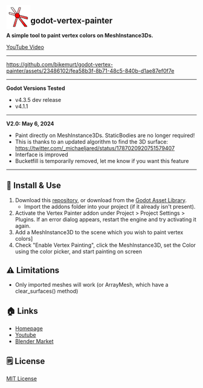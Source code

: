 <img src="addons/vertex_painter/icon.png" width="64" align="left" />

## godot-vertex-painter
 
**A simple tool to paint vertex colors on MeshInstance3Ds.**

[YouTube Video](https://www.youtube.com/watch?v=Qx7UtIk32i8)

---


https://github.com/bikemurt/godot-vertex-painter/assets/23486102/fea58b3f-8b71-48c5-840b-d1ae87ef0f7e



---

**Godot Versions Tested**
- v4.3.5 dev release
- v4.1.1

---
**V2.0: May 6, 2024**
- Paint directly on MeshInstance3Ds. StaticBodies are no longer required!
- This is thanks to an updated algorithm to find the 3D surface: https://twitter.com/_michaeljared/status/1787020920751579407
- Interface is improved
- Bucketfill is temporarily removed, let me know if you want this feature

---
## 🚀 Install & Use

1. Download this [repository](https://github.com/bikemurt/godot-vertex-painter/), or download from the [Godot Asset Library](https://godotengine.org/asset-library/asset/2470).
    - Import the addons folder into your project (if it already isn't present).
2. Activate the Vertex Painter addon under Project > Project Settings > Plugins. If an error dialog appears, restart the engine and try activating it again.
3. Add a MeshInstance3D to the scene which you wish to paint vertex colors]
4. Check "Enable Vertex Painting", click the MeshInstance3D, set the Color using the color picker, and start painting on screen

## ⚠️ Limitations

- Only imported meshes will work (or ArrayMesh, which have a clear_surfaces() method)

## 🏠 Links

- [Homepage](https://www.michaeljared.ca/)
- [Youtube](https://www.youtube.com/@michaeljburt)
- [Blender Market](https://blendermarket.com/creators/michaeljared)

## 🗒️ License

[MIT License](/LICENSE)
